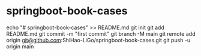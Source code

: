 # springboot-book-cases

echo "# springboot-book-cases" >> README.md
git init
git add README.md
git commit -m "first commit"
git branch -M main
git remote add origin git@github.com:ShiHao-LiGo/springboot-book-cases.git
git push -u origin main
